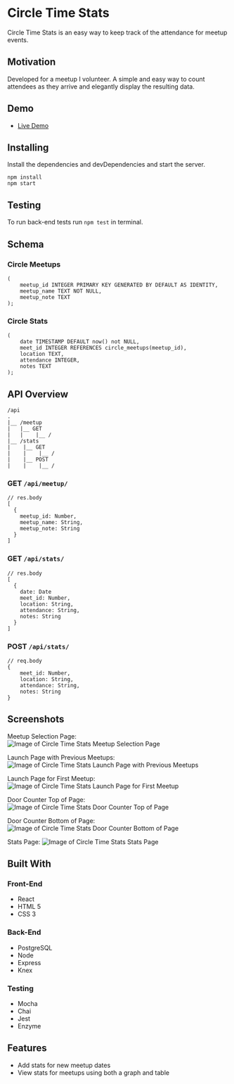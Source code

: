 # Circle Time Stats

Circle Time Stats is an easy way to keep track of the attendance for meetup events.

## Motivation

Developed for a meetup I volunteer. A simple and easy way to count attendees as they arrive and elegantly display the resulting data.

## Demo
- [Live Demo](https://circle-stats-app.goodreaukath.now.sh)

## Installing
Install the dependencies and devDependencies and start the server.
```
npm install  
npm start
```

## Testing
To run back-end tests run ```npm test``` in terminal.

## Schema

### Circle Meetups
```
(
    meetup_id INTEGER PRIMARY KEY GENERATED BY DEFAULT AS IDENTITY,
    meetup_name TEXT NOT NULL,
    meetup_note TEXT
);
```

### Circle Stats
```
(
    date TIMESTAMP DEFAULT now() not NULL,
    meet_id INTEGER REFERENCES circle_meetups(meetup_id),
    location TEXT,
    attendance INTEGER,
    notes TEXT
);
```

## API Overview
```
/api
.
|__ /meetup
|   |__ GET
|   |    |__ /
|__ /stats
|    |__ GET
|    |    |__ /
|    |__ POST
|    |    |__ /      
```

### GET ```/api/meetup/```
```
// res.body
[
  {
    meetup_id: Number,
    meetup_name: String,
    meetup_note: String
  }  
]
```

### GET ```/api/stats/```
```
// res.body
[
  {
    date: Date
    meet_id: Number,
    location: String,
    attendance: String,
    notes: String
  }
]
```

### POST ```/api/stats/```
```
// req.body
{
    meet_id: Number,
    location: String,
    attendance: String,
    notes: String
}
```

## Screenshots
Meetup Selection Page:
![Image of Circle Time Stats Meetup Selection Page](https://github.com/KGood93/circle-stats-app/blob/master/src/Screenshots/MeetingSelection.jpg)

Launch Page with Previous Meetups:
![Image of Circle Time Stats Launch Page with Previous Meetups](https://github.com/KGood93/circle-stats-app/blob/master/src/Screenshots/LaunchPrev.jpg)

Launch Page for First Meetup:
![Image of Circle Time Stats Launch Page for First Meetup](https://github.com/KGood93/circle-stats-app/blob/master/src/Screenshots/LaunchFirst.jpg)

Door Counter Top of Page:
![Image of Circle Time Stats Door Counter Top of Page](https://github.com/KGood93/circle-stats-app/blob/master/src/Screenshots/Count1.jpg)

Door Counter Bottom of Page:
![Image of Circle Time Stats Door Counter Bottom of Page](https://github.com/KGood93/circle-stats-app/blob/master/src/Screenshots/Count2.jpg)

Stats Page:
![Image of Circle Time Stats Stats Page](https://github.com/KGood93/circle-stats-app/blob/master/src/Screenshots/StatsPage.jpg)

## Built With

### Front-End
- React
- HTML 5
- CSS 3

### Back-End
- PostgreSQL
- Node
- Express
- Knex

### Testing
- Mocha
- Chai 
- Jest
- Enzyme

## Features
- Add stats for new meetup dates
- View stats for meetups using both a graph and table